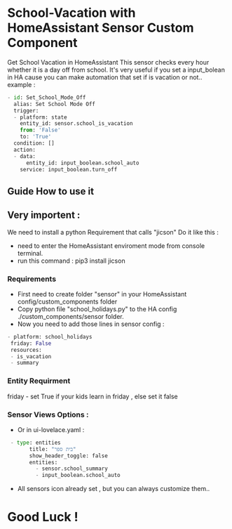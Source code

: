 # School-Vacation with HomeAssistant Sensor Custom Component
Get School Vacation in HomeAssistant
 This sensor checks every hour whether it is a day off from school.
It's very useful if you set a input_bolean in HA cause you can make automation that set if is vacation or not..
example :
```python
- id: Set_School_Mode_Off
  alias: Set School Mode Off
  trigger: 
  - platform: state
    entity_id: sensor.school_is_vacation
    from: 'False'
    to: 'True'
  condition: []
  action:
  - data:
      entity_id: input_boolean.school_auto
    service: input_boolean.turn_off
 ```
 ## Guide How to use it
 ## Very importent :
  
  We need to install a python Requirement that calls  "jicson"
  Do it like this :
  * need to enter the HomeAssistant enviroment mode from console terminal.
  * run this command : pip3 install jicson 
       
### Requirements
 * First need to create folder "sensor" in your HomeAssistant config/custom_components folder
* Copy python file "school_holidays.py" to the HA config ./custom_components/sensor folder.
* Now you need to add those lines in sensor config :
 ```python
- platform: school_holidays
  friday: False
  resources:
  - is_vacation
  - summary
  ```
  
  ### Entity Requirment
  
  friday - set True if your kids learn in friday , else set it false 
  
  ### Sensor Views Options :
  
 * Or in ui-lovelace.yaml :
 
 ```python
  - type: entities
        title: "בית ספר"
        show_header_toggle: false
        entities:
          - sensor.school_summary
          - input_boolean.school_auto  
 ```
 * All sensors icon already set , but you can always customize them..
 
 # Good Luck !
